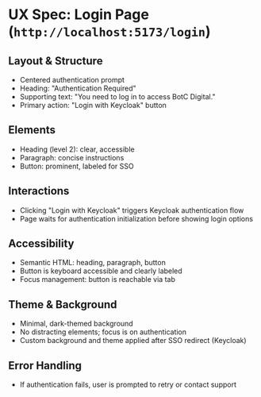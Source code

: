 # UX Spec: Login Page (`http://localhost:5173/login`)

## Layout & Structure
- Centered authentication prompt
- Heading: "Authentication Required"
- Supporting text: "You need to log in to access BotC Digital."
- Primary action: "Login with Keycloak" button

## Elements
- Heading (level 2): clear, accessible
- Paragraph: concise instructions
- Button: prominent, labeled for SSO

## Interactions
- Clicking "Login with Keycloak" triggers Keycloak authentication flow
- Page waits for authentication initialization before showing login options

## Accessibility
- Semantic HTML: heading, paragraph, button
- Button is keyboard accessible and clearly labeled
- Focus management: button is reachable via tab

## Theme & Background
- Minimal, dark-themed background
- No distracting elements; focus is on authentication
- Custom background and theme applied after SSO redirect (Keycloak)

## Error Handling
- If authentication fails, user is prompted to retry or contact support
